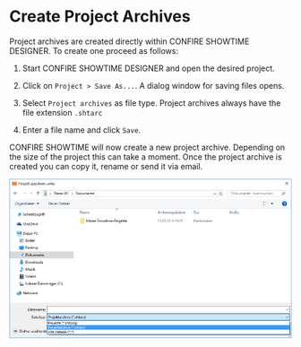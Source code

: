 # Create Project Archives

Project archives are created directly within CONFIRE SHOWTIME DESIGNER. To create one proceed as follows:

1. Start CONFIRE SHOWTIME DESIGNER and open the desired project.

2. Click on `Project > Save As...`. A dialog window for saving files opens.

3. Select `Project archives` as file type. Project archives always have the file extension `.shtarc`

4. Enter a file name and click `Save`.

CONFIRE SHOWTIME will now create a new project archive. Depending on the size of the project this can take a moment. Once the project archive is created you can copy it, rename or send it via email.

![Projekt als Projektarchiv speichern](../../images/save-project-as-archive.png)